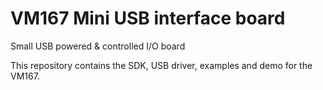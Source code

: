 # VM167 Mini USB interface board
Small USB powered &amp; controlled I/O board 

This repository contains the SDK, USB driver, examples and demo for the VM167.
